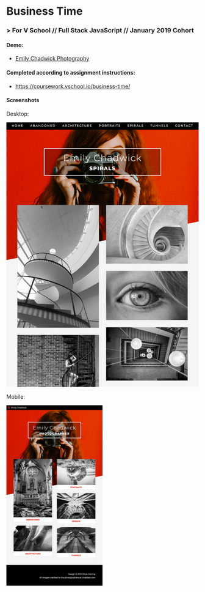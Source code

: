# Business Time
### > For V School // Full Stack JavaScript // January 2019 Cohort

#### Demo:
- <a href="https://yw-business-time.surge.sh/" target="_blank">Emily Chadwick Photography</a>

#### Completed according to assignment instructions: 
- https://coursework.vschool.io/business-time/

#### Screenshots
Desktop:

<img src="screenshot2.png">

Mobile:

<img src="screenshot.png" width="50%">
